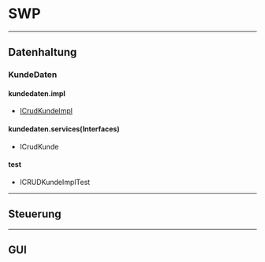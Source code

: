# SWP


---
Datenhaltung
---

### KundeDaten
#### kundedaten.impl
- [ICrudKundeImpl]

#### kundedaten.services(Interfaces)
- ICrudKunde

#### test
- ICRUDKundeImplTest

---
Steuerung
---


---
GUI
---




[ICRUDKundeImpl]: <https://github.com/ZeroPie/SWP/blob/master/trunk/KundeDaten/src/bks/datenhaltung/kundedaten/impl/ICRUDKundeImpl.java>




